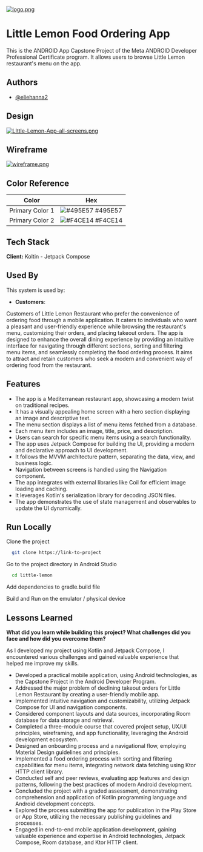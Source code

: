 [![logo.png](https://i.postimg.cc/K8TgbQs8/logo.png)](https://postimg.cc/DS2zdQT9)
# Little Lemon Food Ordering App

This is the ANDROID App Capstone Project of the Meta ANDROID Developer Professional Certificate program. It allows users to browse Little Lemon restaurant's menu on the app.


## Authors

- [@eliehanna2](https://www.github.com/eliehanna2)



## Design

[![LIttle-Lemon-App-all-screens.png](https://i.postimg.cc/TPXQvK0B/LIttle-Lemon-App-all-screens.png)](https://postimg.cc/Mnd1yKhY)

## Wireframe


[![wireframe.png](https://i.postimg.cc/2SnFGzYG/wireframe.png)](https://postimg.cc/NKfHfv52)
## Color Reference

| Color             | Hex                                                                |
| ----------------- | ------------------------------------------------------------------ |
| Primary Color 1 | ![#495E57](https://via.placeholder.com/10/495E57?text=+) #495E57 |
| Primary Color 2 | ![#F4CE14](https://via.placeholder.com/10/F4CE14?text=+) #F4CE14 |



## Tech Stack

**Client:** Koltin - Jetpack Compose



## Used By

This system is used by:

- **Customers**:

Customers of Little Lemon Restaurant who prefer the convenience of ordering food through a mobile application. It caters to individuals who want a pleasant and user-friendly experience while browsing the restaurant's menu, customizing their orders, and placing takeout orders. The app is designed to enhance the overall dining experience by providing an intuitive interface for navigating through different sections, sorting and filtering menu items, and seamlessly completing the food ordering process. It aims to attract and retain customers who seek a modern and convenient way of ordering food from the restaurant.


## Features

- The app is a Mediterranean restaurant app, showcasing a modern twist on traditional recipes.
- It has a visually appealing home screen with a hero section displaying an image and descriptive text.
- The menu section displays a list of menu items fetched from a database.
- Each menu item includes an image, title, price, and description.
- Users can search for specific menu items using a search functionality.
- The app uses Jetpack Compose for building the UI, providing a modern and declarative approach to UI development.
- It follows the MVVM architecture pattern, separating the data, view, and business logic.
- Navigation between screens is handled using the Navigation component.
- The app integrates with external libraries like Coil for efficient image loading and caching.
- It leverages Kotlin's serialization library for decoding JSON files.
- The app demonstrates the use of state management and observables to update the UI dynamically.
## Run Locally

Clone the project

```bash
  git clone https://link-to-project
```

Go to the project directory in Android Studio

```bash
  cd little-lemon
```

Add dependencies to gradle.build file

Build and Run on the emulator / physical device


## Lessons Learned
**What did you learn while building this project? What challenges did you face and how did you overcome them?**

As I developed my project using Kotlin and Jetpack Compose, I encountered various challenges and gained valuable experience that helped me improve my skills. 

- Developed a practical mobile application, using Android technologies, as the Capstone Project in the Android Developer Program.
- Addressed the major problem of declining takeout orders for Little Lemon Restaurant by creating a user-friendly mobile app.
- Implemented intuitive navigation and customizability, utilizing Jetpack Compose for UI and navigation components.
- Considered component layouts and data sources, incorporating Room database for data storage and retrieval.
- Completed a three-module course that covered project setup, UX/UI principles, wireframing, and app functionality, leveraging the Android development ecosystem.
- Designed an onboarding process and a navigational flow, employing Material Design guidelines and principles.
- Implemented a food ordering process with sorting and filtering capabilities for menu items, integrating network data fetching using Ktor HTTP client library.
- Conducted self and peer reviews, evaluating app features and design patterns, following the best practices of modern Android development.
- Concluded the project with a graded assessment, demonstrating comprehension and application of Kotlin programming language and Android development concepts.
- Explored the process submitting the app for publication in the Play Store or App Store, utilizing the necessary publishing guidelines and processes.
- Engaged in end-to-end mobile application development, gaining valuable experience and expertise in Android technologies, Jetpack Compose, Room database, and Ktor HTTP client.
